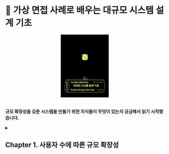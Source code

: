 # 📖 가상 면접 사례로 배우는 대규모 시스템 설계 기초

<div align = "center">
   <a href="https://www.yes24.com/Product/Goods/102819435">
<img src="https://raw.githubusercontent.com/buinq/imageServer/main/img/XL" alt="가상 면접 사례로 배우는 대규모 시스템 설계 기초 - 예스24" style="width:30%;" />
  </a>
</div>

<br>

**규모 확장성을 갖춘 시스템을 만들기 위한 지식들이 무엇이 있는지 궁금해서 읽기 시작했습니다.**


<details>

<summary><h2> Chapter 1. 사용자 수에 따른 규모 확장성 </h2></summary>

### 📌 어떤 데이터 베이스를 사용할 것인가? (NoSQL vs RDBMS)
   
   <br>

  관계형 데이터베이스는 자료를 테이블과 열, 칼럼으로 표현한다. SQL을 이용해 테이블에 있는 데이터를 그 관계에 따라 조인하여 합칠 수 있다. 
  
  40년 이상 시장에서 잘 사용되어 온 시스템이고 **정형화된 스키마에 따라 구조화되어 저장되기 때문에, 데이터의 일관성과 무결성을 보장할 수 있다.**
  
  그 외, **DB에서 제공하는 무결성 유지를 위한 기능이나 보안, 확장 기능이 있기 때문에 사용한다.**
  
  <br>
  
  NoSQL은 대량의 데이터를 처리하는데 특화되어 있기 때문에 다루려는 **데이터가 비정형이거나 아주 많은 양의 데이터를 저장할 필요가 있을 때** 사용하면 좋다.
  
  <br>
  
### 📌 웹 서버 · DB 서버의 다중화 필요성과 로드밸런서의 역할
   
   <br>

  서버의 분산이 필요한 이유는 다음과 같다.
  
  1. 한 서버에 트래픽이 몰리면, 사용할 수 있는 **자원은 한정되어 있고 여러개의 요청을 처리하기 위해 자원을 분배하게 되어 병목현상이 생기고 응답속도가 느려질 수 있다.**
  
  2. 시스템에 문제가 생겨 서버가 다운되는 경우, **데이터를 잃거나 사용자가 서비스를 사용하지 못하는 상황이 발생**할 수 있다.
   
   <br>
   
   데이터베이스의 경우, 여러개의 데이터베이스 서버를 구축하고 샤딩을 하는 방법으로 스케일 아웃을 할 수 있다.  
   
   샤딩이란, 같은 스키마를 쓰지만 샤드에 보관되는 데이터 사이에는 중복이 없고 파티션 키를 통해서 어떤 데이터를 어떤 데이터베이스에 넣을지 결정하고 분배하는 것이다.
   
   
  
  <br>

  로드밸런서는 웹 서버에게 트래픽 부하를 분산하는 역할을 한다. 
  
  사용자는 로드밸런서의 공개 IP 주소로 접속한다. 그리고 웹 서버 간 통신은 보안을 위해 같은 네트워크에 속한 서버 사이의 통신에만 쓰일 수 있는 사설 IP 주소를 사용한다.
  
   <br>

### 📌 캐시를 사용하는 이유

<br>

캐시 계층을 두면 데이터베이스보다 훨씬 빨라서 성능이 개선될 뿐 아니라 데이터베이스의 부하를 줄일 수 있다.

<br>

- DB에 있는 데이터가 갱신은 자주 일어나지 않지만 **참조(조회)는 빈번하게 일어날 때**

- 캐시는 데이터를 휘발성 메모리에 두므로, **영속적으로 보관할 필요가 있는 데이터를 두는 것을 바람직하지 못하다.**

- **캐시 정책을 잘 세워야한다.** 캐시 만료 기한이 너무 짧으면, 데이터베이스를 너무 자주 읽게 된다. 캐시 만료 기간이 너무 길다면, DB의 데이터와 차이가 날 수 있다.

- 저장소의 **원본을 갱신하는 연산과 캐시를 갱신하는 연산이 단일 트랜잭션으로 처리**되어야 일관성을 유지할 수 있다.

- 캐시 서버도 1개만 사용하는 경우, 시스템 장애를 대처하지 못할 수 있다.

- 캐시 데이터 방출 정책은 무엇인가

  > - LRU (Least Recently Used) : 마지막으로 사용된 시점이 가장 오래된 데이터를 내보냄
  > - LFU (Leat Frequently Used) : 사용된 빈도가 가장 낮은 데이터를 내보냄
  > - FIFO (First In First Out) : 가장 먼저 캐시에 들어온 데이터를 가장 먼저 내보냄

<br>

### 📌 무상태(Stateless) 아키텍쳐의 필요성

<br>
사용자로부터의 HTTP 요청은 어떤 웹 서버로도 전달될 수 있다. 

웹 서버는 상태 정보가 **필요할 경우 공유 저장소로부터** 데이터를 가져온다.

따라서, 상태 정보는 **웹 서버로부터 물리적으로 분리**되어 있다.

<br>

웹 서버가 다중화되어있을때, 상태를 유지하는 경우 사용자는 본인의 세션 정보를 알고 있는 서버에만 요청을 해야한다.

혹은 서버 간 세션을 공유하도록 해야하는데, 서버에 부담을 줄 수 있다.


  
</details>

